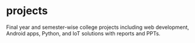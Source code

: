 # projects
Final year and semester-wise college projects including web development, Android apps, Python, and IoT solutions with reports and PPTs.
